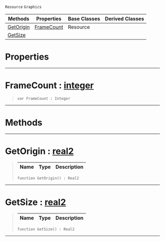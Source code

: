  `Resource` `Graphics`



|Methods|Properties|Base Classes|Derived Classes|
|---|---|---|---|
|[ GetOrigin](https://github.com/PlasmaEngine/PlasmaDocs/blob/master/code_reference/class_reference/spritesource.markdown#getorigin-plasma-engine-do)|[ FrameCount](https://github.com/PlasmaEngine/PlasmaDocs/blob/master/code_reference/class_reference/spritesource.markdown#framecount-plasma-engine-d)|Resource| |
|[ GetSize](https://github.com/PlasmaEngine/PlasmaDocs/blob/master/code_reference/class_reference/spritesource.markdown#getsize-plasma-engine-docu)| | | |


 #  Properties


---  
 #  FrameCount : [integer](https://github.com/PlasmaEngine/PlasmaDocs/blob/master/code_reference/lightning_base_types/integer.markdown)

> 
> ``` lang=cpp, name=Lightning
> var FrameCount : Integer


---  
 #  Methods


---  
 #  GetOrigin : [real2](https://github.com/PlasmaEngine/PlasmaDocs/blob/master/code_reference/lightning_base_types/real2.markdown)

> 
> |Name|Type|Description|
> |---|---|---|
> ``` lang=cpp, name=Lightning
> function GetOrigin() : Real2
> ``` 


---  
 #  GetSize : [real2](https://github.com/PlasmaEngine/PlasmaDocs/blob/master/code_reference/lightning_base_types/real2.markdown)

> 
> |Name|Type|Description|
> |---|---|---|
> ``` lang=cpp, name=Lightning
> function GetSize() : Real2
> ``` 


---  
 

 